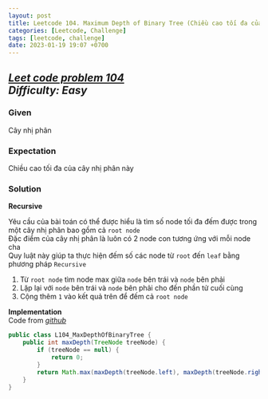 ```yaml
---
layout: post
title: Leetcode 104. Maximum Depth of Binary Tree (Chiều cao tối đa của cây nhị phân)
categories: [Leetcode, Challenge]
tags: [leetcode, challenge]
date: 2023-01-19 19:07 +0700
---
```

[_Leet code problem 104_](https://leetcode.com/problems/maximum-depth-of-binary-tree/)\
_Difficulty: Easy_
---
### Given
Cây nhị phân

### Expectation
Chiều cao tối đa của cây nhị phân này

### Solution

**Recursive**

Yêu cầu của bài toán có thể được hiểu là tìm số node tối đa đếm được trong một cây nhị phân bao gồm cả `root node`\
Đặc điểm của cây nhị phân là luôn có 2 node con tương ứng với mỗi node cha\
Quy luật này giúp ta thực hiện đếm số các node từ `root` đến `leaf` bằng phương pháp `Recursive`

1. Từ `root node` tìm node max giữa `node` bên trái và `node` bên phải
2. Lặp lại với `node` bên trái và `node` bên phải cho đến phần tử cuối cùng
3. Cộng thêm `1` vào kết quả trên để đếm cả `root node`

**Implementation**\
Code from [_github_](https://github.com/nguyentaijs/Leetcode/blob/main/src/L104_MaxDepthOfBinaryTree.java)
```java
public class L104_MaxDepthOfBinaryTree {
    public int maxDepth(TreeNode treeNode) {
        if (treeNode == null) {
            return 0;
        }
        return Math.max(maxDepth(treeNode.left), maxDepth(treeNode.right)) + 1;
    }
}
```




